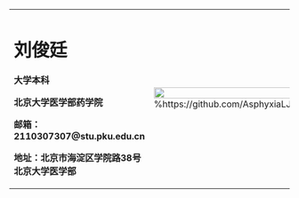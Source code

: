 <table border="0">
  <tr>
    <td width="75%">
      <h1>刘俊廷</h1>
      <p><b>大学本科</b></p>
      <p><b>北京大学医学部药学院</b></p>
      <p><b>邮箱：2110307307@stu.pku.edu.cn</b></p>
      <p><b>地址：北京市海淀区学院路38号北京大学医学部</b></p>
    </td>
    <td width="25%">
      <img src="/zhengjianzhao.jpg" width="100%">      %https://github.com/AsphyxiaLJT/AsphyxiaLJT.github.io/blob/main/%E6%BB%91%E7%A8%BD.jpg
     </td>
  </tr>
</table>
<img scr="">
